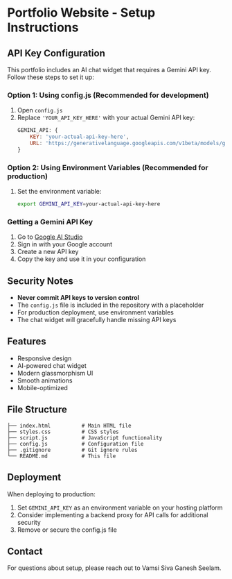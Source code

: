 # Portfolio Website - Setup Instructions

## API Key Configuration

This portfolio includes an AI chat widget that requires a Gemini API key. Follow these steps to set it up:

### Option 1: Using config.js (Recommended for development)

1. Open `config.js`
2. Replace `'YOUR_API_KEY_HERE'` with your actual Gemini API key:
   ```javascript
   GEMINI_API: {
       KEY: 'your-actual-api-key-here',
       URL: 'https://generativelanguage.googleapis.com/v1beta/models/gemini-pro:generateContent'
   }
   ```

### Option 2: Using Environment Variables (Recommended for production)

1. Set the environment variable:
   ```bash
   export GEMINI_API_KEY=your-actual-api-key-here
   ```

### Getting a Gemini API Key

1. Go to [Google AI Studio](https://makersuite.google.com/app/apikey)
2. Sign in with your Google account
3. Create a new API key
4. Copy the key and use it in your configuration

## Security Notes

- **Never commit API keys to version control**
- The `config.js` file is included in the repository with a placeholder
- For production deployment, use environment variables
- The chat widget will gracefully handle missing API keys

## Features

- Responsive design
- AI-powered chat widget
- Modern glassmorphism UI
- Smooth animations
- Mobile-optimized

## File Structure

```
├── index.html          # Main HTML file
├── styles.css          # CSS styles
├── script.js           # JavaScript functionality
├── config.js           # Configuration file
├── .gitignore          # Git ignore rules
└── README.md           # This file
```

## Deployment

When deploying to production:

1. Set `GEMINI_API_KEY` as an environment variable on your hosting platform
2. Consider implementing a backend proxy for API calls for additional security
3. Remove or secure the config.js file

## Contact

For questions about setup, please reach out to Vamsi Siva Ganesh Seelam.
